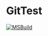# GitTest
[![MSBuild](https://github.com/The-green-one-is-Zelda-right/GitTest/actions/workflows/msbuild.yml/badge.svg)](https://github.com/The-green-one-is-Zelda-right/GitTest/actions/workflows/msbuild.yml)
